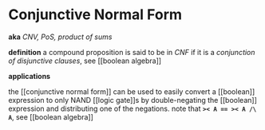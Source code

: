 # Conjunctive Normal Form

**aka** _CNV, PoS, product of sums_

**definition** a compound proposition is said to be in _CNF_ if it is a _conjunction of disjunctive clauses_, see [[boolean algebra]]

**applications**

the [[conjunctive normal form]] can be used to easily convert a [[boolean]] expression to only NAND [[logic gate]]s by double-negating the [[boolean]] expression and distributing one of the negations. note that **`>< A == >< A /\ A`**, see [[boolean algebra]]

